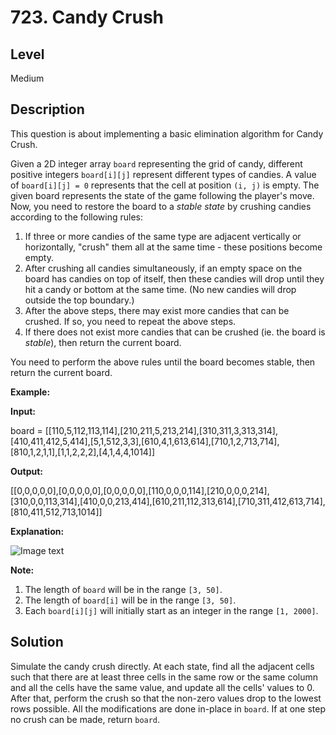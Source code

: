 # 723. Candy Crush
## Level
Medium

## Description
This question is about implementing a basic elimination algorithm for Candy Crush.

Given a 2D integer array `board` representing the grid of candy, different positive integers `board[i][j]` represent different types of candies. A value of `board[i][j] = 0` represents that the cell at position `(i, j)` is empty. The given board represents the state of the game following the player's move. Now, you need to restore the board to a *stable state* by crushing candies according to the following rules:

1. If three or more candies of the same type are adjacent vertically or horizontally, "crush" them all at the same time - these positions become empty.
2. After crushing all candies simultaneously, if an empty space on the board has candies on top of itself, then these candies will drop until they hit a candy or bottom at the same time. (No new candies will drop outside the top boundary.)
3. After the above steps, there may exist more candies that can be crushed. If so, you need to repeat the above steps.
4. If there does not exist more candies that can be crushed (ie. the board is *stable*), then return the current board.

You need to perform the above rules until the board becomes stable, then return the current board.

**Example:**

**Input:**

board =
[[110,5,112,113,114],[210,211,5,213,214],[310,311,3,313,314],[410,411,412,5,414],[5,1,512,3,3],[610,4,1,613,614],[710,1,2,713,714],[810,1,2,1,1],[1,1,2,2,2],[4,1,4,4,1014]]

**Output:**

[[0,0,0,0,0],[0,0,0,0,0],[0,0,0,0,0],[110,0,0,0,114],[210,0,0,0,214],[310,0,0,113,314],[410,0,0,213,414],[610,211,112,313,614],[710,311,412,613,714],[810,411,512,713,1014]]

**Explanation:**

![Image text](https://assets.leetcode.com/uploads/2018/10/12/candy_crush_example_2.png)

**Note:**

1. The length of `board` will be in the range `[3, 50]`.
2. The length of `board[i]` will be in the range `[3, 50]`.
3. Each `board[i][j]` will initially start as an integer in the range `[1, 2000]`.

## Solution
Simulate the candy crush directly. At each state, find all the adjacent cells such that there are at least three cells in the same row or the same column and all the cells have the same value, and update all the cells' values to 0. After that, perform the crush so that the non-zero values drop to the lowest rows possible. All the modifications are done in-place in `board`. If at one step no crush can be made, return `board`.
